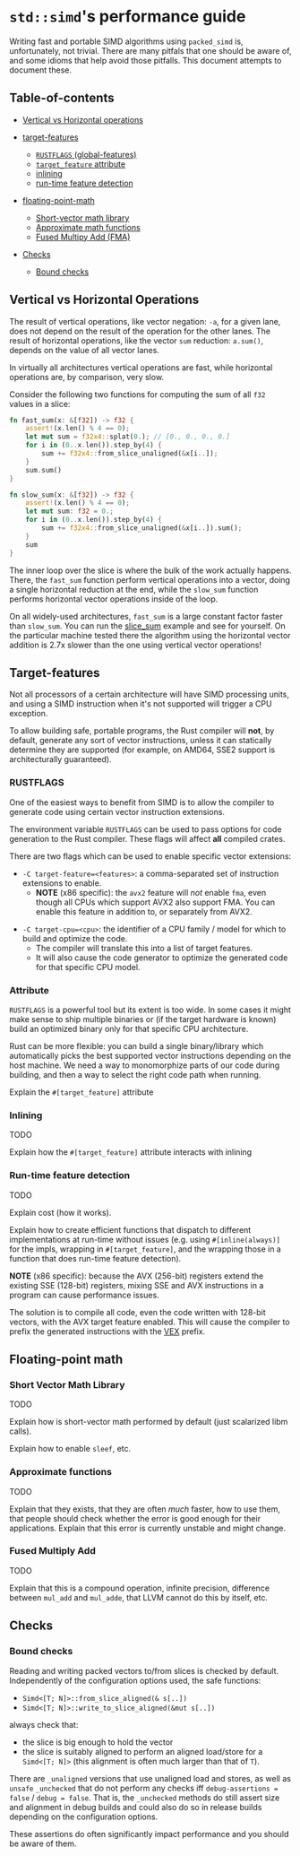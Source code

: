 # `std::simd`'s performance guide

Writing fast and portable SIMD algorithms using `packed_simd` is, unfortunately,
not trivial. There are many pitfals that one should be aware of, and some idioms
that help avoid those pitfalls. This document attempts to document these.

## Table-of-contents

- [Vertical vs Horizontal operations](#vertical-vs-horizontal-operations)

- [target-features](#target-features)
  - [`RUSTFLAGS` (global-features)](#rustflags)
  - [`target_feature` attribute](#attribute)
  - [inlining](#inlining)
  - [run-time feature detection](#runtime-detection)

- [floating-point-math](#floating-point-math)
  - [Short-vector math library](#short-vector-math-library)
  - [Approximate math functions](#approximate-functions)
  - [Fused Multipy Add (FMA)](#fused-multipy-add)

- [Checks](#checks)
  - [Bound checks](#bound-checks)

## Vertical vs Horizontal Operations

The result of vertical operations, like vector negation: `-a`, for a given lane,
does not depend on the result of the operation for the other lanes. The result
of horizontal operations, like the vector `sum` reduction: `a.sum()`, depends on
the value of all vector lanes.

In virtually all architectures vertical operations are fast, while horizontal
operations are, by comparison, very slow.

Consider the following two functions for computing the sum of all `f32` values
in a slice:

```rust
fn fast_sum(x: &[f32]) -> f32 {
    assert!(x.len() % 4 == 0);
    let mut sum = f32x4::splat(0.); // [0., 0., 0., 0.]
    for i in (0..x.len()).step_by(4) {
        sum += f32x4::from_slice_unaligned(&x[i..]);
    }
    sum.sum()
}

fn slow_sum(x: &[f32]) -> f32 {
    assert!(x.len() % 4 == 0);
    let mut sum: f32 = 0.;
    for i in (0..x.len()).step_by(4) {
        sum += f32x4::from_slice_unaligned(&x[i..]).sum();
    }
    sum
}
```

The inner loop over the slice is where the bulk of the work actually happens.
There, the `fast_sum` function perform vertical operations into a vector, doing
a single horizontal reduction at the end, while the `slow_sum` function performs
horizontal vector operations inside of the loop.

On all widely-used architectures, `fast_sum` is a large constant factor faster
than `slow_sum`. You can run the [slice_sum]() example and see for yourself. On
the particular machine tested there the algorithm using the horizontal vector
addition is 2.7x slower than the one using vertical vector operations!

## Target-features

Not all processors of a certain architecture will have SIMD processing units,
and using a SIMD instruction when it's not supported will trigger a CPU exception.

To allow building safe, portable programs, the Rust compiler will **not**, by default,
generate any sort of vector instructions, unless it can statically determine
they are supported (for example, on AMD64, SSE2 support is architecturally guaranteed).

### RUSTFLAGS

One of the easiest ways to benefit from SIMD is to allow the compiler
to generate code using certain vector instruction extensions.

The environment variable `RUSTFLAGS` can be used to pass options for code
generation to the Rust compiler. These flags will affect **all** compiled crates.

There are two flags which can be used to enable specific vector extensions:

- `-C target-feature=<features>`: a comma-separated set of instruction extensions
  to enable.
  - **NOTE** (x86 specific): the `avx2` feature will _not_ enable `fma`, even though
  all CPUs which support AVX2 also support FMA. You can enable this feature in addition to,
  or separately from AVX2.

<!-- TODO: list all target features for each platform -->

- `-C target-cpu=<cpu>`: the identifier of a CPU family / model for which to build
  and optimize the code.
  - The compiler will translate this into a list of target features.
  - It will also cause the code generator to optimize the generated code
  for that specific CPU model.

<!-- TODO: list all target CPUs for each platform -->

### Attribute

`RUSTFLAGS` is a powerful tool but its extent is too wide. In some cases it might
make sense to ship multiple binaries or (if the target hardware is known) build
an optimized binary only for that specific CPU architecture.

Rust can be more flexible: you can build a single binary/library which automatically
picks the best supported vector instructions depending on the host machine.
We need a way to monomorphize parts of our code during building, and then a way to
select the right code path when running.

Explain the `#[target_feature]` attribute

### Inlining

TODO

Explain how the `#[target_feature]` attribute interacts with inlining

### Run-time feature detection

TODO

Explain cost (how it works).

Explain how to create efficient functions that dispatch to different
implementations at run-time without issues (e.g. using `#[inline(always)]` for
the impls, wrapping in `#[target_feature]`, and the wrapping those in a function
that does run-time feature detection).

**NOTE** (x86 specific): because the AVX (256-bit) registers extend the existing
SSE (128-bit) registers, mixing SSE and AVX instructions in a program can cause
performance issues.

The solution is to compile all code, even the code written with 128-bit vectors,
with the AVX target feature enabled. This will cause the compiler to prefix the
generated instructions with the [VEX] prefix.

[VEX]: https://en.wikipedia.org/wiki/VEX_prefix

## Floating-point math

### Short Vector Math Library

TODO

Explain how is short-vector math performed by default (just scalarized libm calls).

Explain how to enable `sleef`, etc.

### Approximate functions

TODO

Explain that they exists, that they are often _much_ faster, how to use them,
that people should check whether the error is good enough for their
applications. Explain that this error is currently unstable and might change.

### Fused Multiply Add

TODO

Explain that this is a compound operation, infinite precision, difference
between `mul_add` and `mul_adde`, that LLVM cannot do this by itself, etc.

## Checks

### Bound checks

Reading and writing packed vectors to/from slices is checked by default.
Independently of the configuration options used, the safe functions:

* `Simd<[T; N]>::from_slice_aligned(& s[..])`
* `Simd<[T; N]>::write_to_slice_aligned(&mut s[..])`

always check that:

* the slice is big enough to hold the vector
* the slice is suitably aligned to perform an aligned load/store for a `Simd<[T;
  N]>` (this alignment is often much larger than that of `T`).

There are `_unaligned` versions that use unaligned load and stores, as well as
`unsafe` `_unchecked` that do not perform any checks iff `debug-assertions =
false` / `debug = false`. That is, the `_unchecked` methods do still assert size
and alignment in debug builds and could also do so in release builds depending
on the configuration options.

These assertions do often significantly impact performance and you should be
aware of them.

